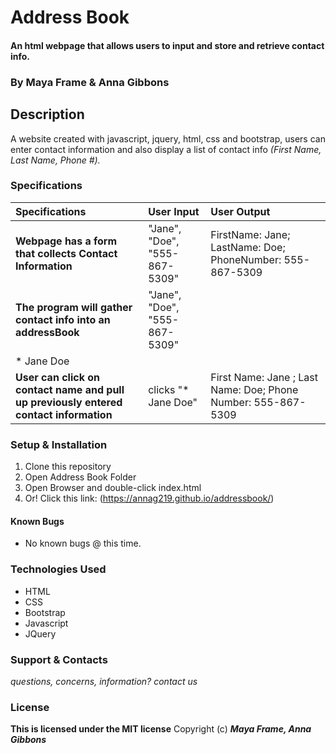 # Address Book

#### An html webpage that allows users to input and store and retrieve contact info.

### **By Maya Frame & Anna Gibbons**

## Description

A website created with javascript, jquery, html, css and bootstrap, users can enter contact information and also display a list of contact info _(First Name, Last Name, Phone #)._

### Specifications
|Specifications | User Input | User Output |
| :-------------     | :------------- | :------------- |
| **Webpage has a form that collects Contact Information** | "Jane", "Doe", "555-867-5309"| FirstName: Jane; LastName: Doe; PhoneNumber: 555-867-5309 |
| **The program will gather contact info into an addressBook**| "Jane", "Doe", "555-867-5309" |
* Jane Doe |
| **User can click on contact name and pull up previously entered contact information** | clicks "* Jane Doe" | First Name: Jane ; Last Name: Doe; Phone Number: 555-867-5309 |

### Setup & Installation

1. Clone this repository
2. Open Address Book Folder
3. Open Browser and double-click index.html
4. Or! Click this link: (https://annag219.github.io/addressbook/)

#### Known Bugs
* No known bugs @ this time.

### Technologies Used
 * HTML 
 * CSS 
 * Bootstrap
 * Javascript
 * JQuery
 
### Support & Contacts

_questions, concerns, information? contact us_

### License

**This is licensed under the MIT license**
Copyright (c) **_Maya Frame, Anna Gibbons_**